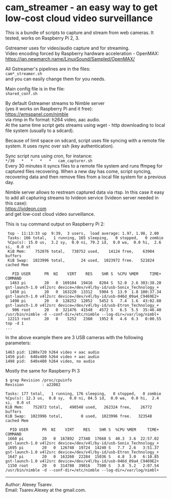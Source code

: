 # cam_streamer - an easy way to get low-cost cloud video surveillance

This is a bundle of scripts to capture and stream from web cameras.
It tested, works on Raspberry Pi 2, 3.

Gstreamer uses for video/audio capture and for streaming.  
Video encoding forced by Raspberry hardware acceleration - OpenMAX:  
https://jan.newmarch.name/LinuxSound/Sampled/OpenMAX/

All Gstreamer's pipelines are in the files:  
`cam*_streamer.sh`  
and you can easily change them for you needs.

Main config file is in the file:  
`shared_conf.sh`

By default Gstreamer streams to Nimble server  
(yes it works on Raspberry Pi and it free):  
https://wmspanel.com/nimble  
via rtmp in flv format: h264 video, aac audio.  
At the same time script gets streams using wget - http downloading to
local file system (usually to a sdcard).

Because of limit space on sdcard, script uses file syncing with a
remote file system. It uses rsync over ssh (key authentication).

Sync script runs using cron, for instance:  
`*/30   *   *   *   *   cam_capturer.sh`  
Every 30 minutes it syncs files to a remote file system and runs ffmpeg
for captured files recovering. When a new day has come, script syncing,
recovering data and then remove files from a local file system for a
previous day.

Nimble server allows to restream captured data via rtsp.
In this case it easy to add all capturing streams to Ivideon service
(Ivideon server needed in this case):  
https://ivideon.com  
and get low-cost cloud video surveillance.

This is `top` command output on Raspberry Pi 2:
~~~
 top - 11:13:33 up  9:39,  3 users,  load average: 1.97, 1.98, 2.00
 Tasks: 166 total,   1 running, 165 sleeping,   0 stopped,   0 zombie
 %Cpu(s): 15.0 us,  3.2 sy,  0.0 ni, 79.2 id,  0.0 wa,  0.0 hi,  2.6 si,  0.0 st
 KiB Mem:    752876 total,   738752 used,    14124 free,    63904 buffers
 KiB Swap:  1023996 total,       24 used,  1023972 free.   521824 cached Mem
 
   PID USER      PR  NI    VIRT    RES    SHR S  %CPU %MEM     TIME+ COMMAND
  1463 pi        20   0  169104  19416   8204 S  52.0  2.6 303:38.20 gst-launch-1.0 v4l2src device=/dev/v4l/by-id/usb-Sonix_Technology_+
  1450 pi        20   0  163220  13312   5904 S  13.9  1.8 100:37.34 gst-launch-1.0 v4l2src device=/dev/v4l/by-id/usb-046d_09a4_C9469E2+
  1498 pi        20   0  128252  12052   5452 S   7.4  1.6  43:02.80 gst-launch-1.0 v4l2src device=/dev/v4l/by-id/usb-Etron_Technology_+
   906 root      20   0  321476  41548   4572 S   6.5  5.5  35:46.40 /usr/bin/nimble -d --conf-dir=/etc/nimble --log-dir=/var/log/nimbl+
 12213 root      20   0    5252   2380   1952 R   4.6  0.3   0:00.55 top -d 1
...
~~~

In the above example there are 3 USB cameras with the following parameters:
~~~
1463 pid: 1280x720 h264 video + aac audio
1450 pid:  640x480 h264 video + aac audio
1498 pid:  640x480 h264 video, no audio
~~~

Mostly the same for Raspberry Pi 3
~~~
$ grep Revision /proc/cpuinfo
Revision        : a22082
~~~

~~~
Tasks: 177 total,   1 running, 176 sleeping,   0 stopped,   0 zombie
%Cpu(s): 12.3 us,  0.8 sy,  0.0 ni, 84.5 id,  0.0 wa,  0.0 hi,  2.4 si,  0.0 st
KiB Mem:    752872 total,   490548 used,   262324 free,    26772 buffers
KiB Swap:  1023996 total,        0 used,  1023996 free.   323548 cached Mem

  PID USER      PR  NI    VIRT    RES    SHR S  %CPU %MEM     TIME+ COMMAND
 1660 pi        20   0  167892  27348  17668 S  40.3  3.6  22:57.02 gst-launch-1.0 v4l2src device=/dev/v4l/by-id/usb-Sonix_Technology_+
 1695 pi        20   0  126748  19724  14240 S   7.7  2.6   3:51.37 gst-launch-1.0 v4l2src device=/dev/v4l/by-id/usb-Etron_Technology_+
 1647 pi        20   0  163260  22284  15036 S   4.8  3.0   6:10.85 gst-launch-1.0 v4l2src device=/dev/v4l/by-id/usb-046d_09a4_C9469E2+
 1150 root      20   0  314780  39016   7500 S   3.8  5.2   2:07.54 /usr/bin/nimble -d --conf-dir=/etc/nimble --log-dir=/var/log/nimbl+
~~~


---

Author: Alexey Tsarev.  
Email:  Tsarev.Alexey at the gmail.com.
